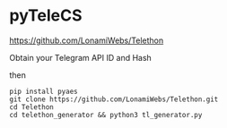 # pyTeleCS


https://github.com/LonamiWebs/Telethon

Obtain your Telegram API ID and Hash

then

```
pip install pyaes 
git clone https://github.com/LonamiWebs/Telethon.git
cd Telethon
cd telethon_generator && python3 tl_generator.py
```
